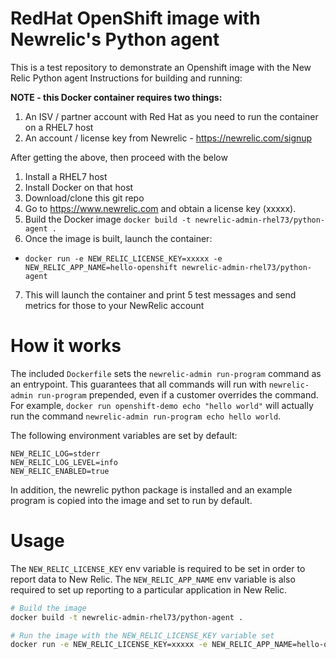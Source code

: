 # RedHat OpenShift image with Newrelic's Python agent

This is a test repository to demonstrate an Openshift image with the New Relic Python agent
Instructions for building and running:

**NOTE - this Docker container requires two things:**

1. An ISV / partner account with Red Hat as you need to run the container on a RHEL7 host
2. An account / license key from Newrelic - https://newrelic.com/signup

After getting the above, then proceed with the below
1. Install a RHEL7 host
2. Install Docker on that host
3. Download/clone this git repo
4. Go to https://www.newrelic.com and obtain a license key (xxxxx).
5. Build the Docker image `docker build -t newrelic-admin-rhel73/python-agent .`
6. Once the image is built, launch the container:
* `docker run -e NEW_RELIC_LICENSE_KEY=xxxxx -e NEW_RELIC_APP_NAME=hello-openshift newrelic-admin-rhel73/python-agent`
7. This will launch the container and print 5 test messages and send metrics for those to your NewRelic account

# How it works
The included `Dockerfile` sets the `newrelic-admin run-program` command as an entrypoint. This guarantees that all commands will run with `newrelic-admin run-program` prepended, even if a customer overrides the command.
For example, `docker run openshift-demo echo "hello world"` will actually run the command `newrelic-admin run-program echo hello world`.

The following environment variables are set by default:
```
NEW_RELIC_LOG=stderr
NEW_RELIC_LOG_LEVEL=info
NEW_RELIC_ENABLED=true
```

In addition, the newrelic python package is installed and an example program is copied into the image and set to run by default.

# Usage
The `NEW_RELIC_LICENSE_KEY` env variable is required to be set in order to report data to New Relic.
The `NEW_RELIC_APP_NAME` env variable is also required to set up reporting to a particular application in New Relic.

```bash
# Build the image
docker build -t newrelic-admin-rhel73/python-agent .

# Run the image with the NEW_RELIC_LICENSE_KEY variable set
docker run -e NEW_RELIC_LICENSE_KEY=xxxxx -e NEW_RELIC_APP_NAME=hello-openshift newrelic-admin-rhel73/python-agent
```
